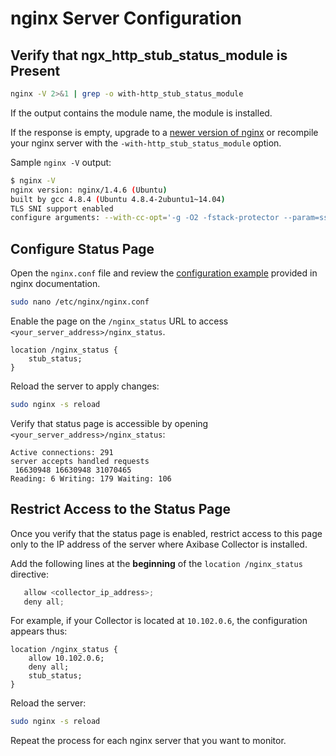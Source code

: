# nginx Server Configuration

## Verify that ngx_http_stub_status_module is Present

```sh
nginx -V 2>&1 | grep -o with-http_stub_status_module
```

If the output contains the module name, the module is installed.

If the response is empty, upgrade to a [newer version of nginx](http://nginx.org/en/CHANGES) or recompile your nginx server with the `-with-http_stub_status_module` option.

Sample `nginx -V` output:

```sh
$ nginx -V
nginx version: nginx/1.4.6 (Ubuntu)
built by gcc 4.8.4 (Ubuntu 4.8.4-2ubuntu1~14.04)
TLS SNI support enabled
configure arguments: --with-cc-opt='-g -O2 -fstack-protector --param=ssp-buffer-size=4 -Wformat -Werror=format-security -D_FORTIFY_SOURCE=2' --with-ld-opt='-Wl,-Bsymbolic-functions -Wl,-z,relro' --prefix=/usr/share/nginx --conf-path=/etc/nginx/nginx.conf --http-log-path=/var/log/nginx/access.log --error-log-path=/var/log/nginx/error.log --lock-path=/var/lock/nginx.lock --pid-path=/run/nginx.pid --http-client-body-temp-path=/var/lib/nginx/body --http-fastcgi-temp-path=/var/lib/nginx/fastcgi --http-proxy-temp-path=/var/lib/nginx/proxy --http-scgi-temp-path=/var/lib/nginx/scgi --http-uwsgi-temp-path=/var/lib/nginx/uwsgi --with-debug --with-pcre-jit --with-ipv6 --with-http_ssl_module --with-http_stub_status_module --with-http_realip_module --with-http_addition_module --with-http_dav_module --with-http_geoip_module --with-http_gzip_static_module --with-http_image_filter_module --with-http_spdy_module --with-http_sub_module --with-http_xslt_module --with-mail --with-mail_ssl_module
```

## Configure Status Page

Open the `nginx.conf` file and review the [configuration example](http://nginx.org/en/docs/http/ngx_http_stub_status_module.html#example) provided in nginx documentation.

```sh
sudo nano /etc/nginx/nginx.conf
```

Enable the page on the `/nginx_status` URL to access `<your_server_address>/nginx_status`.

```ls
location /nginx_status {
    stub_status;
}
```

Reload the server to apply changes:

```sh
sudo nginx -s reload
```

Verify that status page is accessible by opening `<your_server_address>/nginx_status`:

```ls
Active connections: 291
server accepts handled requests
 16630948 16630948 31070465
Reading: 6 Writing: 179 Waiting: 106
```

## Restrict Access to the Status Page

Once you verify that the status page is enabled, restrict access to this page only to the IP address of the server where Axibase Collector is installed.

Add the following lines at the **beginning** of the `location /nginx_status` directive:

```java
   allow <collector_ip_address>;
   deny all;
```

 For example, if your Collector is located at `10.102.0.6`, the configuration appears thus:

```ls
location /nginx_status {
    allow 10.102.0.6;
    deny all;
    stub_status;
}
```

Reload the server:

```sh
sudo nginx -s reload
```

Repeat the process for each nginx server that you want to monitor.
